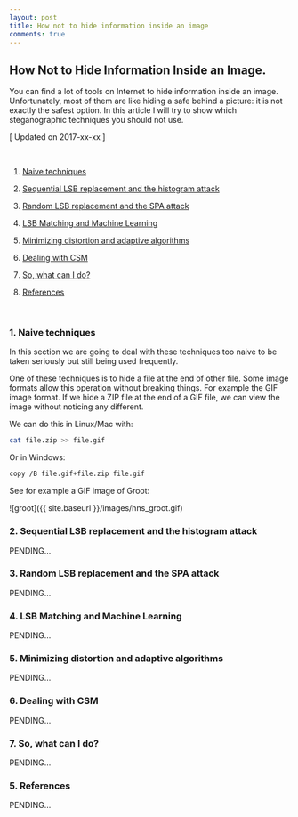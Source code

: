 ```yaml
---
layout: post
title: How not to hide information inside an image
comments: true
---
```


## How Not to Hide Information Inside an Image. 

You can find a lot of tools on  Internet to hide information inside an image. Unfortunately, most of them are like 
hiding a safe behind a picture: it is not exactly the safest option. In this article I will try to show which steganographic techniques you should not use. 



[ Updated on 2017-xx-xx ]

<br>

1. [Naive techniques](#1-naive-techniques)

2. [Sequential LSB replacement and the histogram attack](#2-sequential-lsb-replacement-and-the-histogram-attack])

3. [Random LSB replacement and the SPA attack](#3-random-lsb-replacement-and-the-spa-attack)

4. [LSB Matching and Machine Learning](#4-lsb-matching-and-machine-learning)

5. [Minimizing distortion and adaptive algorithms](#5-minimizing-distortion-and-adaptive-algorithms)

6. [Dealing with CSM](#6-dealing-with-csm)

7. [So, what can I do?](#7-so-what-can-i-do)

5. [References](#5-references)

<br>

### 1. Naive techniques

In this section we are going to deal with these techniques too naive to be taken seriously but still being used frequently.

One of these techniques is to hide a file at the end of other file. Some image formats allow this operation without breaking things. For example the GIF image format. If we hide a ZIP file at the end of a GIF file, we can view the image without noticing any different.

We can do this in Linux/Mac with:

```bash
cat file.zip >> file.gif
```

Or in Windows:

```bash
copy /B file.gif+file.zip file.gif
```

See for example a GIF image of Groot:

![groot]({{ site.baseurl }}/images/hns_groot.gif)





### 2. Sequential LSB replacement and the histogram attack

PENDING...

### 3. Random LSB replacement and the SPA attack

PENDING...

### 4. LSB Matching and Machine Learning

PENDING...

### 5. Minimizing distortion and adaptive algorithms

PENDING...

### 6. Dealing with CSM

PENDING...

### 7. So, what can I do?

PENDING...

### 5. References

PENDING...


